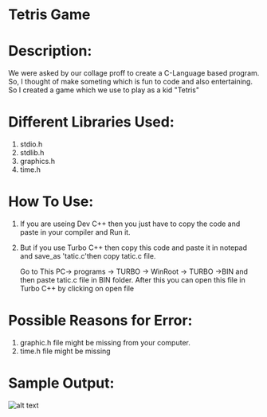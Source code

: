 # Tetris Game
# Description:
We were asked by our collage proff to create a C-Language based program. So, I thought of make someting which is fun to code and also entertaining.
So I created a game which we use to play as a kid "Tetris"
# Different Libraries Used:
1. stdio.h
2. stdlib.h
3. graphics.h
4. time.h
# How To Use:
1. If you are useing Dev C++ then you just have to copy the code and paste in your compiler and Run it.
2. But if you use Turbo C++ then copy this code and paste it in notepad and save_as 'tatic.c'then copy tatic.c file.

    Go to This PC-> programs -> TURBO -> WinRoot -> TURBO ->BIN  and then paste tatic.c file in BIN folder. 
After this you can open this file in Turbo C++ by clicking on open file
# Possible Reasons for Error:
1. graphic.h file might be missing from your computer.
2. time.h file might be missing


# Sample Output:
![alt text](output.jpeg)
